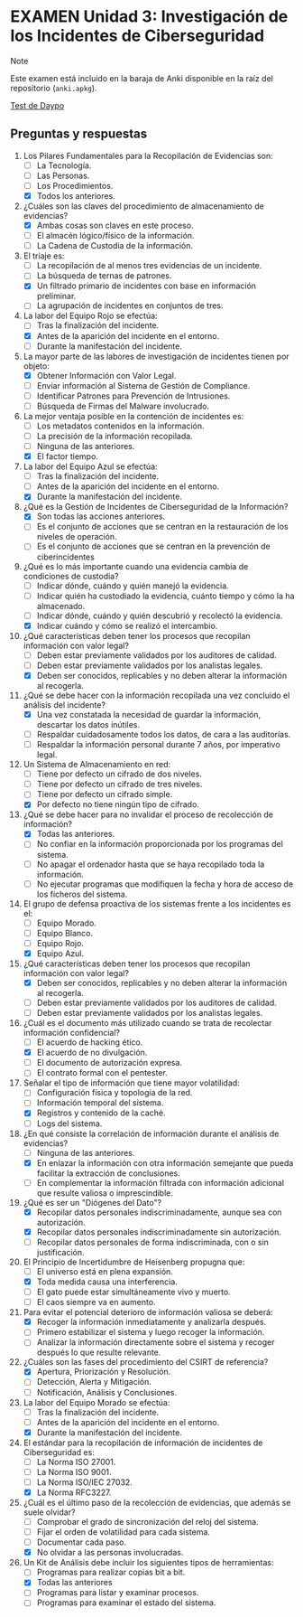 # EXAMEN Unidad 3: Investigación de los Incidentes de Ciberseguridad

>[!NOTE]
>Este examen está incluido en la baraja de Anki disponible en la raíz del repositorio (`anki.apkg`).

[Test de Daypo](https://daypo.com/ic-03.html)

## Preguntas y respuestas

1. Los Pilares Fundamentales para la Recopilación de Evidencias son:
	- [ ] La Tecnología.
	- [ ] Las Personas.
	- [ ] Los Procedimientos.
	- [x] Todos los anteriores.

2. ¿Cuáles son las claves del procedimiento de almacenamiento de evidencias?
	- [x] Ambas cosas son claves en este proceso.
	- [ ] El almacén lógico/físico de la información.
	- [ ] La Cadena de Custodia de la información.

3. El triaje es:
	- [ ] La recopilación de al menos tres evidencias de un incidente.
	- [ ] La búsqueda de ternas de patrones.
	- [x] Un filtrado primario de incidentes con base en información preliminar.
	- [ ] La agrupación de incidentes en conjuntos de tres.

4. La labor del Equipo Rojo se efectúa:
	- [ ] Tras la finalización del incidente.
	- [x] Antes de la aparición del incidente en el entorno.
	- [ ] Durante la manifestación del incidente.

5. La mayor parte de las labores de investigación de incidentes tienen por objeto:
	- [x] Obtener Información con Valor Legal.
	- [ ] Enviar información al Sistema de Gestión de Compliance.
	- [ ] Identificar Patrones para Prevención de Intrusiones.
	- [ ] Búsqueda de Firmas del Malware involucrado.

6. La mejor ventaja posible en la contención de incidentes es:
	- [ ] Los metadatos contenidos en la información.
	- [ ] La precisión de la información recopilada.
	- [ ] Ninguna de las anteriores.
	- [x] El factor tiempo.

7. La labor del Equipo Azul se efectúa:
	- [ ] Tras la finalización del incidente.
	- [ ] Antes de la aparición del incidente en el entorno.
	- [x] Durante la manifestación del incidente.

8. ¿Qué es la Gestión de Incidentes de Ciberseguridad de la Información?
	- [x] Son todas las acciones anteriores.
	- [ ] Es el conjunto de acciones que se centran en la restauración de los niveles de operación.
	- [ ] Es el conjunto de acciones que se centran en la prevención de ciberincidentes

9. ¿Qué es lo más importante cuando una evidencia cambia de condiciones de custodia?
	- [ ] Indicar dónde, cuándo y quién manejó la evidencia.
	- [ ] Indicar quién ha custodiado la evidencia, cuánto tiempo y cómo la ha almacenado.
	- [ ] Indicar dónde, cuándo y quién descubrió y recolectó la evidencia.
	- [x] Indicar cuándo y cómo se realizó el intercambio.

10. ¿Qué características deben tener los procesos que recopilan información con valor legal?
	- [ ] Deben estar previamente validados por los auditores de calidad.
	- [ ] Deben estar previamente validados por los analistas legales.
	- [x] Deben ser conocidos, replicables y no deben alterar la información al recogerla.

11. ¿Qué se debe hacer con la información recopilada una vez concluido el análisis del incidente?
	- [x] Una vez constatada la necesidad de guardar la información, descartar los datos inútiles.
	- [ ] Respaldar cuidadosamente todos los datos, de cara a las auditorías.
	- [ ] Respaldar la información personal durante 7 años, por imperativo legal.

12. Un Sistema de Almacenamiento en red:
	- [ ] Tiene por defecto un cifrado de dos niveles.
	- [ ] Tiene por defecto un cifrado de tres niveles.
	- [ ] Tiene por defecto un cifrado simple.
	- [x] Por defecto no tiene ningún tipo de cifrado.

13. ¿Qué se debe hacer para no invalidar el proceso de recolección de información?
	- [x] Todas las anteriores.
	- [ ] No confiar en la información proporcionada por los programas del sistema.
	- [ ] No apagar el ordenador hasta que se haya recopilado toda la información.
	- [ ] No ejecutar programas que modifiquen la fecha y hora de acceso de los ficheros del sistema.

14. El grupo de defensa proactiva de los sistemas frente a los incidentes es el:
	- [ ] Equipo Morado.
	- [ ] Equipo Blanco.
	- [ ] Equipo Rojo.
	- [x] Equipo Azul.

15. ¿Qué características deben tener los procesos que recopilan información con valor legal?
	- [x] Deben ser conocidos, replicables y no deben alterar la información al recogerla.
	- [ ] Deben estar previamente validados por los auditores de calidad.
	- [ ] Deben estar previamente validados por los analistas legales.

16. ¿Cuál es el documento más utilizado cuando se trata de recolectar información confidencial?
	- [ ] El acuerdo de hacking ético.
	- [x] El acuerdo de no divulgación.
	- [ ] El documento de autorización expresa.
	- [ ] El contrato formal con el pentester.

17. Señalar el tipo de información que tiene mayor volatilidad:
	- [ ] Configuración física y topología de la red.
	- [ ] Información temporal del sistema.
	- [x] Registros y contenido de la caché.
	- [ ] Logs del sistema.

18. ¿En qué consiste la correlación de información durante el análisis de evidencias?
	- [ ] Ninguna de las anteriores.
	- [x] En enlazar la información con otra información semejante que pueda facilitar la extracción de conclusiones.
	- [ ] En complementar la información filtrada con información adicional que resulte valiosa o imprescindible.

19. ¿Qué es ser un "Diógenes del Dato"?
	- [x] Recopilar datos personales indiscriminadamente, aunque sea con autorización.
	- [x] Recopilar datos personales indiscriminadamente sin autorización.
	- [ ] Recopilar datos personales de forma indiscriminada, con o sin justificación.

20. El Principio de Incertidumbre de Heisenberg propugna que:
	- [ ] El universo está en plena expansión.
	- [x] Toda medida causa una interferencia.
	- [ ] El gato puede estar simultáneamente vivo y muerto.
	- [ ] El caos siempre va en aumento.

21. Para evitar el potencial deterioro de información valiosa se deberá:
	- [x] Recoger la información inmediatamente y analizarla después.
	- [ ] Primero estabilizar el sistema y luego recoger la información.
	- [ ] Analizar la información directamente sobre el sistema y recoger después lo que resulte relevante.

22. ¿Cuáles son las fases del procedimiento del CSIRT de referencia?
	- [x] Apertura, Priorización y Resolución.
	- [ ] Detección, Alerta y Mitigación.
	- [ ] Notificación, Análisis y Conclusiones.

23. La labor del Equipo Morado se efectúa:
	- [ ] Tras la finalización del incidente.
	- [ ] Antes de la aparición del incidente en el entorno.
	- [x] Durante la manifestación del incidente.

24. El estándar para la recopilación de información de incidentes de Ciberseguridad es:
	- [ ] La Norma ISO 27001.
	- [ ] La Norma ISO 9001.
	- [ ] La Norma ISO/IEC 27032.
	- [x] La Norma RFC3227.

25. ¿Cuál es el último paso de la recolección de evidencias, que además se suele olvidar?
	- [ ] Comprobar el grado de sincronización del reloj del sistema.
	- [ ] Fijar el orden de volatilidad para cada sistema.
	- [ ] Documentar cada paso.
	- [x] No olvidar a las personas involucradas.

26. Un Kit de Análisis debe incluir los siguientes tipos de herramientas:
	- [ ] Programas para realizar copias bit a bit.
	- [x] Todas las anteriores
	- [ ] Programas para listar y examinar procesos.
	- [ ] Programas para examinar el estado del sistema.
